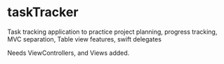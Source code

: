 # taskTracker

Task tracking application to practice project planning, progress tracking, MVC separation, Table view features, swift delegates

Needs ViewControllers, and Views added.
